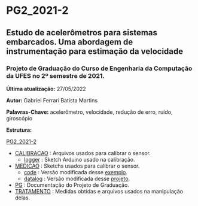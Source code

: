 # PG2_2021-2
## Estudo de acelerômetros para sistemas embarcados. Uma abordagem de instrumentação para estimação da velocidade
### Projeto de Graduação do Curso de Engenharia da Computação da UFES no 2º semestre de 2021.

**Última atualização:** 27/05/2022

**Autor:** Gabriel Ferrari Batista Martins

**Palavras-Chave:** acelerômetro, velocidade, redução de erro, ruído, giroscópio

**Estrutura:**

[PG2_2021-2](./)
  - [CALIBRACAO](CALIBRACAO) : Arquivos usados para calibrar o sensor.
    - [logger](CALIBRACAO/logger) : Sketch Arduino usado na calibração.
  - [MEDICAO](MEDICAO) : Sketchs usados para calibrar o sensor.
    - [code](MEDICAO/code) : Versão modificada desse [exemplo](https://github.com/jrowberg/i2cdevlib/blob/master/Arduino/MPU6050/examples/MPU6050_DMP6/MPU6050_DMP6.ino).
    - [datalog](MEDICAO/datalog) : Versão modificada desse [projeto](https://github.com/anmolio/mpu6050-datalogging).
  - [PG](PG) : Documentação do Projeto de Graduação.
  - [TRATAMENTO](TRATAMENTO) : Medidas obtidas e arquivos usados na manipulação delas.


 
 
